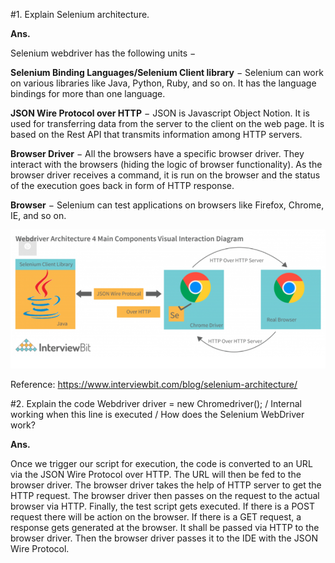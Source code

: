 #1.	Explain Selenium architecture.

**Ans.**

Selenium webdriver has the following units −

**Selenium Binding Languages/Selenium Client library** − Selenium can work on various libraries like Java, Python, Ruby, and so on. It has the language bindings for more than one language.

**JSON Wire Protocol over HTTP** − JSON is Javascript Object Notion. It is used for transferring data from the server to the client on the web page. It is based on the Rest API that transmits information among HTTP servers.

**Browser Driver** − All the browsers have a specific browser driver. They interact with the browsers (hiding the logic of browser functionality). As the browser driver receives a command, it is run on the browser and the status of the execution goes back in form of HTTP response.

**Browser** − Selenium can test applications on browsers like Firefox, Chrome, IE, and so on.

![img_1.png](SeleniumArchitecture.png)

Reference: https://www.interviewbit.com/blog/selenium-architecture/


#2. Explain the code Webdriver driver = new Chromedriver(); / Internal working when this line is executed / How does the Selenium WebDriver work?

**Ans.**

Once we trigger our script for execution, the code is converted to an URL via the JSON Wire Protocol over HTTP. 
The URL will then be fed to the browser driver. 
The browser driver takes the help of HTTP server to get the HTTP request.
The browser driver then passes on the request to the actual browser via HTTP. 
Finally, the test script gets executed. If there is a POST request there will be action on the browser.
If there is a GET request, a response gets generated at the browser. 
It shall be passed via HTTP to the browser driver. 
Then the browser driver passes it to the IDE with the JSON Wire Protocol.

